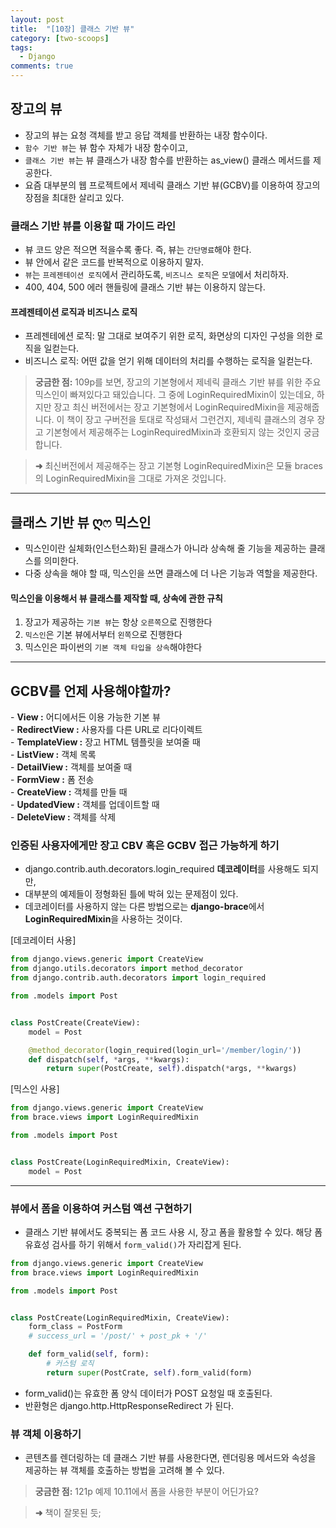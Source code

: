 ```yaml
---
layout: post
title:  "[10장] 클래스 기반 뷰"
category: [two-scoops]
tags:
  - Django
comments: true
---
```


## 장고의 뷰
- 장고의 뷰는 요청 객체를 받고 응답 객체를 반환하는 내장 함수이다.
- `함수 기반 뷰`는 뷰 함수 자체가 내장 함수이고,
- `클래스 기반 뷰`는 뷰 클래스가 내장 함수를 반환하는 as_view() 클래스 메서드를 제공한다.
- 요즘 대부분의 웹 프로젝트에서 제네릭 클래스 기반 뷰(GCBV)를 이용하여 장고의 장점을 최대한 살리고 있다.

### 클래스 기반 뷰를 이용할 때 가이드 라인
- 뷰 코드 양은 적으면 적을수록 좋다. 즉, 뷰는 `간단명료`해야 한다.
- 뷰 안에서 같은 코드를 반복적으로 이용하지 말자.
- `뷰`는 `프레젠테이션 로직`에서 관리하도록, `비즈니스 로직`은 `모델`에서 처리하자.
- 400, 404, 500 에러 핸들링에 클래스 기반 뷰는 이용하지 않는다.

#### 프레젠테이션 로직과 비즈니스 로직
- 프레젠테에션 로직: 말 그대로 보여주기 위한 로직, 화면상의 디자인 구성을 의한 로직을 일컫는다.
- 비즈니스 로직: 어떤 값을 얻기 위해 데이터의 처리를 수행하는 로직을 일컫는다.


> **궁금한 점:** 109p를 보면, 장고의 기본형에서 제네릭 클래스 기반 뷰를 위한 주요 믹스인이 빠져있다고 돼있습니다. 그 중에 LoginRequiredMixin이 있는데요, 하지만 장고 최신 버전에서는 장고 기본형에서 LoginRequiredMixin을 제공해줍니다. 이 책이 장고 구버전을 토대로 작성돼서 그런건지, 제네릭 클래스의 경우 장고 기본형에서 제공해주는 LoginRequiredMixin과 호환되지 않는 것인지 궁금합니다.

> **➜** 최신버전에서 제공해주는 장고 기본형 LoginRequiredMixin은 모듈 braces의 LoginRequiredMixin을 그대로 가져온 것입니다.

---

## 클래스 기반 뷰 ღෆ 믹스인
- 믹스인이란 실체화(인스턴스화)된 클래스가 아니라 상속해 줄 기능을 제공하는 클래스를 의미한다.
- 다중 상속을 해야 할 때, 믹스인을 쓰면 클래스에 더 나은 기능과 역할을 제공한다.

#### 믹스인을 이용해서 뷰 클래스를 제작할 때, 상속에 관한 규칙
1. 장고가 제공하는 `기본 뷰`는 항상 `오른쪽`으로 진행한다
2. `믹스인`은 기본 뷰에서부터 `왼쪽`으로 진행한다
3. 믹스인은 파이썬의 `기본 객체 타입을 상속`해야한다

---

## GCBV를 언제 사용해야할까?
\- **View :** 어디에서든 이용 가능한 기본 뷰 <br />
\- **RedirectView :** 사용자를 다른 URL로 리다이렉트 <br />
\- **TemplateView :** 장고 HTML 템플릿을 보여줄 때 <br />
\- **ListView :** 객체 목록 <br />
\- **DetailView :** 객체를 보여줄 때 <br />
\- **FormView :** 폼 전송 <br />
\- **CreateView :** 객체를 만들 때 <br />
\- **UpdatedView :** 객체를 업데이트할 때 <br />
\- **DeleteView :** 객체를 삭제 <br />

### 인증된 사용자에게만 장고 CBV 혹은 GCBV 접근 가능하게 하기
- django.contrib.auth.decorators.login_required **데코레이터**를 사용해도 되지만,
- 대부분의 예제들이 정형화된 틀에 박혀 있는 문제점이 있다.
- 데코레이터를 사용하지 않는 다른 방법으로는 **django-brace**에서 **LoginRequiredMixin**을 사용하는 것이다.

[데코레이터 사용]

```python
from django.views.generic import CreateView
from django.utils.decorators import method_decorator
from django.contrib.auth.decorators import login_required

from .models import Post


class PostCreate(CreateView):
	model = Post

	@method_decorator(login_required(login_url='/member/login/'))
	def dispatch(self, *args, **kwargs):
		return super(PostCreate, self).dispatch(*args, **kwargs)
```

[믹스인 사용]

```python
from django.views.generic import CreateView
from brace.views import LoginRequiredMixin

from .models import Post


class PostCreate(LoginRequiredMixin, CreateView):
	model = Post
```

---

### 뷰에서 폼을 이용하여 커스텀 액션 구현하기
- 클래스 기반 뷰에서도 중복되는 폼 코드 사용 시, 장고 폼을 활용할 수 있다. 해당 폼 유효성 검사를 하기 위해서 `form_valid()`가 자리잡게 된다.

```python
from django.views.generic import CreateView
from brace.views import LoginRequiredMixin

from .models import Post


class PostCreate(LoginRequiredMixin, CreateView):
	form_class = PostForm
	# success_url = '/post/' + post_pk + '/'

	def form_valid(self, form):
		# 커스텀 로직
		return super(PostCrate, self).form_valid(form)
```

- form_valid()는 유효한 폼 양식 데이터가 POST 요청일 때 호출된다.
- 반환형은 django.http.HttpResponseRedirect 가 된다.

### 뷰 객체 이용하기
- 콘텐츠를 렌더링하는 데 클래스 기반 뷰를 사용한다면, 렌더링용 메서드와 속성을 제공하는 뷰 객체를 호출하는 방법을 고려해 볼 수 있다.

> **궁금한 점:** 121p 예제 10.11에서 폼을 사용한 부분이 어딘가요?

> **➜** 책이 잘못된 듯;
